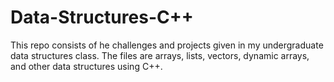 # Data-Structures-C++

This repo consists of he challenges and projects given in my undergraduate data structures class. The files are arrays, lists, vectors, dynamic arrays, and other data structures using C++.
